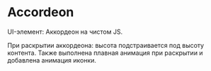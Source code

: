# Accordeon
UI-элемент: 
Аккордеон на чистом JS.

 При раскрытии аккордеона: высота подстраивается под высоту контента. 
 Также выполнена плавная анимация при раскрытии и добавлена анимация иконки.
